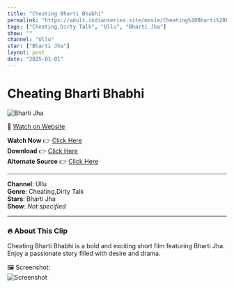 ```yaml
---
title: "Cheating Bharti Bhabhi"
permalink: "https://adult.indianseries.site/movie/Cheating%20Bharti%20Bhabhi"
tags: ["Cheating,Dirty Talk", "Ullu", "Bharti Jha"]
show: ""
channel: "Ullu"
star: ["Bharti Jha"]
layout: post
date: "2025-01-01"
---
```


# Cheating Bharti Bhabhi

![Bharti Jha](https://shorts.desisins.com/wp-content/uploads/2023/07/Bharti-Jha-Cheating.jpg)

🔗 [Watch on Website](https://adult.indianseries.site/movie/Cheating%20Bharti%20Bhabhi)

**Watch Now** 👉 [Click Here](https://adult.indianseries.site/movie/Cheating%20Bharti%20Bhabhi)  
**Download** 👉 [Click Here](https://adult.indianseries.site/movie/Cheating%20Bharti%20Bhabhi)  
**Alternate Source** 👉 [Click Here](https://adult.indianseries.site/movie/Cheating%20Bharti%20Bhabhi)

---

**Channel**: Ullu  
**Genre**: Cheating,Dirty Talk  
**Stars**: Bharti Jha  
**Show**: *Not specified*

---

### 🔥 About This Clip

Cheating Bharti Bhabhi is a bold and exciting short film featuring Bharti Jha. Enjoy a passionate story filled with desire and drama.
 
🖼️ Screenshot:  
![Screenshot](https://shorts.desisins.com/wp-content/uploads/2023/07/Bharti-Jha-Cheating.jpg)
